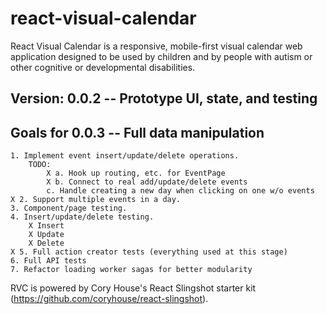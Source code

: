 # react-visual-calendar

React Visual Calendar is a responsive, mobile-first visual calendar web application designed to be used by children and by people with autism or other cognitive or developmental disabilities.

## Version: 0.0.2 -- Prototype UI, state, and testing

## Goals for 0.0.3 -- Full data manipulation

    1. Implement event insert/update/delete operations.
        TODO: 
            X a. Hook up routing, etc. for EventPage
            X b. Connect to real add/update/delete events
            c. Handle creating a new day when clicking on one w/o events
    X 2. Support multiple events in a day.
    3. Component/page testing.
    4. Insert/update/delete testing.
        X Insert
        X Update
        X Delete
    X 5. Full action creator tests (everything used at this stage)
    6. Full API tests
    7. Refactor loading worker sagas for better modularity


RVC is powered by Cory House's React Slingshot starter kit (https://github.com/coryhouse/react-slingshot).

